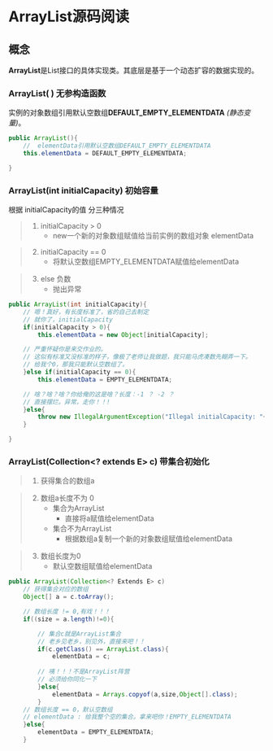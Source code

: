 # ArrayList源码阅读

## 概念

**ArrayList**是List接口的具体实现类。其底层是基于一个动态扩容的数据实现的。

### ArrayList( ) 无参构造函数

实例的对象数组引用默认空数组**DEFAULT_EMPTY_ELEMENTDATA** *(静态变量)*。


``` JAVA
public ArrayList(){
    //  elementData引用默认空数组DEFAULT_EMPTY_ELEMENTDATA
    this.elementData = DEFAULT_EMPTY_ELEMENTDATA;

}
```
### ArrayList(int initialCapacity) 初始容量
根据 initialCapacity的值 分三种情况
> 1. initialCapacity > 0  
>    + new一个新的对象数组赋值给当前实例的数组对象 elementData

> 2. initialCapacity == 0
>    + 将默认空数组EMPTY_ELEMENTDATA赋值给elementData

> 3. else 负数
>    + 抛出异常

``` JAVA
public ArrayList(int initialCapacity){
    // 嗯！真好，有长度标准了，省的自己去制定
    // 就你了，initialCapacity
    if(initialCapacity > 0){
        this.elementData = new Object[initialCapacity];

    // 严重怀疑你是来交作业的。
    // 这似有标准又没标准的样子，像极了老师让我做题，我只能马虎凑数先糊弄一下。
    // 给我个0，那我只能默认空数组了。
    }else if(initialCapacity == 0){
        this.elementData = EMPTY_ELEMENTDATA;

    // 啥？啥？啥？你给俺的这是啥？长度：-1 ？ -2 ？
    // 直接摆烂。异常，走你！！!
    }else{
        throw new IllegalArgumentException("Illegal initialCapacity: "+ initialCapacity);
    }

}
```

### ArrayList(Collection<? extends E> c) 带集合初始化

> 1. 获得集合的数组a

> 2. 数组a长度不为 0
>    + 集合为ArrayList
>        + 直接将a赋值给elementData
>    + 集合不为ArrayList
>        + 根据数组a复制一个新的对象数组赋值给elementData

> 3. 数组长度为0
>    + 默认空数组赋值给elementData

``` JAVA
public ArrayList(Collection<? Extends E> c)
    // 获得集合对应的数组
    Object[] a = c.toArray();

    // 数组长度 != 0,有戏！！！
    if((size = a.length)!=0){

        // 集合c就是ArrayList集合
        // 老乡见老乡，别见外，直接来吧！！
        if(c.getClass() == ArrayList.class){
            elementData = c;
        
        // 咦！！！不是ArrayList阵营
        // 必须给你同化一下
        }else{
            elementData = Arrays.copyof(a,size,Object[].class);
        }
    // 数组长度 == 0，默认空数组
    // elementData : 给我整个空的集合。拿来吧你！EMPTY_ELEMENTDATA
    }else{
        elementData = EMPTY_ELEMENTDATA;
    }
```